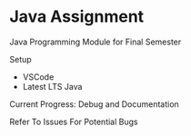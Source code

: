 # Java Assignment 
Java Programming Module for Final Semester 

Setup 
- VSCode
- Latest LTS Java

Current Progress:
Debug and Documentation

Refer To Issues For Potential Bugs 
